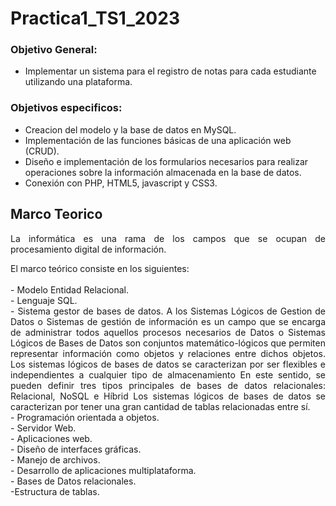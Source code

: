 # Practica1_TS1_2023

<h3>Objetivo General:</h3>

- Implementar un sistema para el registro de notas para cada estudiante utilizando una plataforma.

<h3>Objetivos especificos:</h3>

- Creacion del modelo y la base de datos en MySQL.
- Implementación de las funciones básicas de una aplicación web (CRUD).
- Diseño e implementación de los formularios necesarios para realizar operaciones sobre la información almacenada en la base de datos.
- Conexión con PHP, HTML5, javascript y CSS3.

<h2>Marco Teorico</h2>
<p align="justify">La informática es una rama de los campos que se ocupan de procesamiento digital de información.
<p align="justify">
El marco teórico consiste en los siguientes: 
</br></br>
- Modelo Entidad Relacional.
</br>
- Lenguaje SQL.
</br>
- Sistema gestor de bases de datos.
A los Sistemas Lógicos de Gestion de Datos o Sistemas de gestión de información es un campo que se encarga de administrar todos aquellos procesos necesarios
de Datos o Sistemas Lógicos de Bases de Datos son conjuntos matemático-lógicos que
permiten representar información como objetos y relaciones entre dichos objetos.
Los sistemas lógicos de bases de datos se caracterizan por ser flexibles e independientes a cualquier tipo de almacenamiento
En este sentido, se pueden definir tres tipos principales de bases de datos relacionales: Relacional, NoSQL e Híbrid
Los sistemas lógicos de bases de datos se caracterizan por tener una gran cantidad de tablas relacionadas entre sí.
</br>
- Programación orientada a objetos.
</br>
- Servidor Web.
</br>
- Aplicaciones web.
</br>
- Diseño de interfaces gráficas.
</br>
- Manejo de archivos.
</br>
- Desarrollo de aplicaciones multiplataforma.
</br>
- Bases de Datos relacionales.
</br>
-Estructura de tablas.